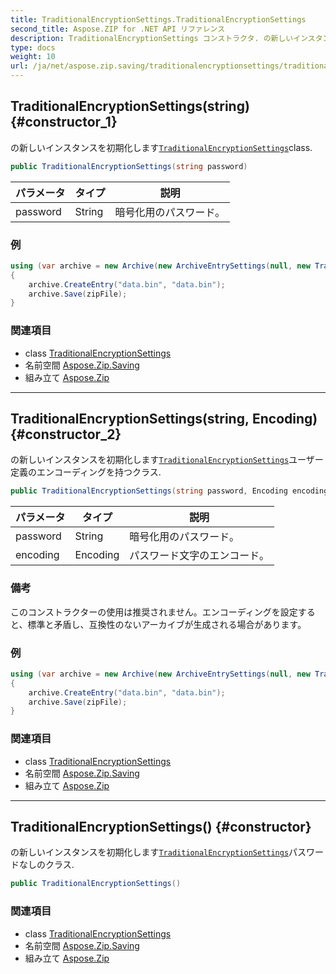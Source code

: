 ```yaml
---
title: TraditionalEncryptionSettings.TraditionalEncryptionSettings
second_title: Aspose.ZIP for .NET API リファレンス
description: TraditionalEncryptionSettings コンストラクタ. の新しいインスタンスを初期化しますTraditionalEncryptionSettingsclass.
type: docs
weight: 10
url: /ja/net/aspose.zip.saving/traditionalencryptionsettings/traditionalencryptionsettings/
---
```

## TraditionalEncryptionSettings(string) {#constructor_1}

の新しいインスタンスを初期化します[`TraditionalEncryptionSettings`](../)class.

```csharp
public TraditionalEncryptionSettings(string password)
```

| パラメータ | タイプ | 説明 |
| --- | --- | --- |
| password | String | 暗号化用のパスワード。 |

### 例

```csharp
using (var archive = new Archive(new ArchiveEntrySettings(null, new TraditionalEncryptionSettings("p@s$"))))
{
    archive.CreateEntry("data.bin", "data.bin");
    archive.Save(zipFile);
}
```

### 関連項目

* class [TraditionalEncryptionSettings](../)
* 名前空間 [Aspose.Zip.Saving](../../traditionalencryptionsettings/)
* 組み立て [Aspose.Zip](../../../)

---

## TraditionalEncryptionSettings(string, Encoding) {#constructor_2}

の新しいインスタンスを初期化します[`TraditionalEncryptionSettings`](../)ユーザー定義のエンコーディングを持つクラス.

```csharp
public TraditionalEncryptionSettings(string password, Encoding encoding)
```

| パラメータ | タイプ | 説明 |
| --- | --- | --- |
| password | String | 暗号化用のパスワード。 |
| encoding | Encoding | パスワード文字のエンコード。 |

### 備考

このコンストラクターの使用は推奨されません。エンコーディングを設定すると、標準と矛盾し、互換性のないアーカイブが生成される場合があります。

### 例

```csharp
using (var archive = new Archive(new ArchiveEntrySettings(null, new TraditionalEncryptionSettings("p£s$", System.Text.Encoding.ASCII))))
{
    archive.CreateEntry("data.bin", "data.bin");
    archive.Save(zipFile);
}
```

### 関連項目

* class [TraditionalEncryptionSettings](../)
* 名前空間 [Aspose.Zip.Saving](../../traditionalencryptionsettings/)
* 組み立て [Aspose.Zip](../../../)

---

## TraditionalEncryptionSettings() {#constructor}

の新しいインスタンスを初期化します[`TraditionalEncryptionSettings`](../)パスワードなしのクラス.

```csharp
public TraditionalEncryptionSettings()
```

### 関連項目

* class [TraditionalEncryptionSettings](../)
* 名前空間 [Aspose.Zip.Saving](../../traditionalencryptionsettings/)
* 組み立て [Aspose.Zip](../../../)


